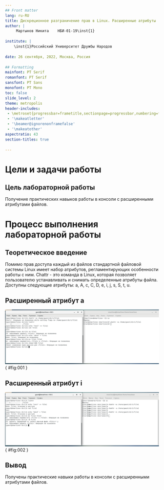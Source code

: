 ```yaml
---
## Front matter
lang: ru-RU
title: Дискреционное разграничение прав в Linux. Расширенные атрибуты
author: |
	 Мартынов Никита	НБИ-01-19\inst{1}

institute: |
	\inst{1}Российский Университет Дружбы Народов

date: 26 сентября, 2022, Москва, Россия

## Formatting
mainfont: PT Serif
romanfont: PT Serif
sansfont: PT Sans
monofont: PT Mono
toc: false
slide_level: 2
theme: metropolis
header-includes: 
 - \metroset{progressbar=frametitle,sectionpage=progressbar,numbering=fraction}
 - '\makeatletter'
 - '\beamer@ignorenonframefalse'
 - '\makeatother'
aspectratio: 43
section-titles: true

---
```


# Цели и задачи работы

## Цель лабораторной работы

Получение практических навыков работы в консоли с расширенными атрибутами файлов.

# Процесс выполнения лабораторной работы

## Теоретическое введение 

Помимо прав доступа каждый из файлов стандартной файловой системы Linux имеет набор атрибутов, регламентирующих особенности работы с ним. Chattr - это команда в Linux, 
которая позволяет пользователю устанавливать и снимать определенные атрибуты файла. Доступны следующие атрибуты: a, A, c, C, D, e, i, j, s, S, t, u.

## Расширенный атрибут а

![атрибут -a](image/02.png){ #fig:001 }

## Расширенный атрибут i

![атрибут -i](image/04.png){ #fig:002 }

## Вывод

Получены практические навыки работы в консоли с расширенными атрибутами файлов. 
